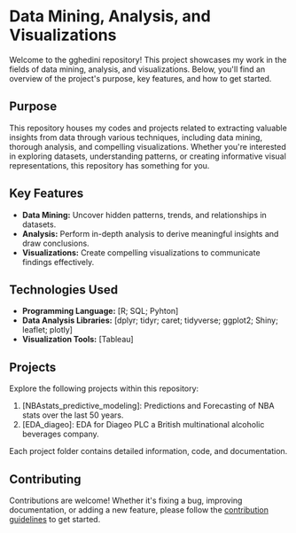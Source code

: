 # Data Mining, Analysis, and Visualizations

Welcome to the gghedini repository! This project showcases my work in the fields of data mining, analysis, and visualizations. Below, you'll find an overview of the project's purpose, key features, and how to get started.

## Purpose

This repository houses my codes and projects related to extracting valuable insights from data through various techniques, including data mining, thorough analysis, and compelling visualizations. Whether you're interested in exploring datasets, understanding patterns, or creating informative visual representations, this repository has something for you.

## Key Features

- **Data Mining:** Uncover hidden patterns, trends, and relationships in datasets.
- **Analysis:** Perform in-depth analysis to derive meaningful insights and draw conclusions.
- **Visualizations:** Create compelling visualizations to communicate findings effectively.

## Technologies Used

- **Programming Language:** [R; SQL; Pyhton]
- **Data Analysis Libraries:** [dplyr; tidyr; caret; tidyverse; ggplot2; Shiny; leaflet; plotly]
- **Visualization Tools:** [Tableau]

## Projects

Explore the following projects within this repository:

1. [NBAstats_predictive_modeling]: Predictions and Forecasting of NBA stats over the last 50 years.
2. [EDA_diageo]: EDA for Diageo PLC a British multinational alcoholic beverages company.

Each project folder contains detailed information, code, and documentation.

## Contributing

Contributions are welcome! Whether it's fixing a bug, improving documentation, or adding a new feature, please follow the [contribution guidelines](link-to-contributing) to get started.
